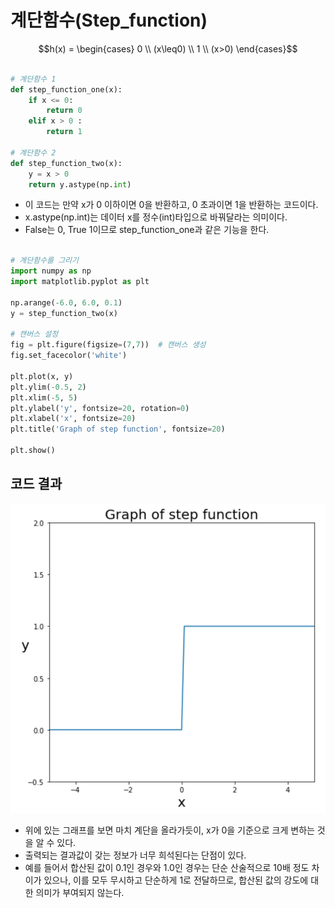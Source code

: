 # 계단함수(Step_function)

$$h(x) = \begin{cases}
0 \\ (x\leq0) \\
1 \\ (x>0)
\end{cases}$$

```python

# 계단함수 1
def step_function_one(x):
    if x <= 0:
        return 0
    elif x > 0 :
        return 1

# 계단함수 2
def step_function_two(x):
    y = x > 0
    return y.astype(np.int)
```

- 이 코드는 만약 x가 0 이하이면 0을 반환하고, 0 초과이면 1을 반환하는 코드이다.
- x.astype(np.int)는 데이터 x를 정수(int)타입으로 바꿔달라는 의미이다.
- False는 0, True 1이므로 step_function_one과 같은 기능을 한다.

```python

# 계단함수를 그리기
import numpy as np
import matplotlib.pyplot as plt

np.arange(-6.0, 6.0, 0.1)
y = step_function_two(x)

# 캔버스 설정
fig = plt.figure(figsize=(7,7))  # 캔버스 생성
fig.set_facecolor('white')

plt.plot(x, y)
plt.ylim(-0.5, 2)
plt.xlim(-5, 5)
plt.ylabel('y', fontsize=20, rotation=0)
plt.xlabel('x', fontsize=20)
plt.title('Graph of step function', fontsize=20)

plt.show()
```
## 코드 결과

![alt text](./Picture/Cost_function.png)

- 위에 있는 그래프를 보면 마치 계단을 올라가듯이, x가 0을 기준으로 크게 변하는 것을 알 수 있다.
- 출력되는 결과값이 갖는 정보가 너무 희석된다는 단점이 있다.
- 예를 들어서 합산된 값이 0.1인 경우와 1.0인 경우는 단순 산술적으로 10배 정도 차이가 있으나, 이를 모두 무시하고 단순하게 1로 전달하므로, 합산된 값의 강도에 대한 의미가 부여되지 않는다.